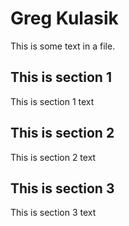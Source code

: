 # Greg Kulasik

This is some text in a file.

## This is section 1

This is section 1 text

## This is section 2

This is section 2 text

## This is section 3

This is section 3 text

